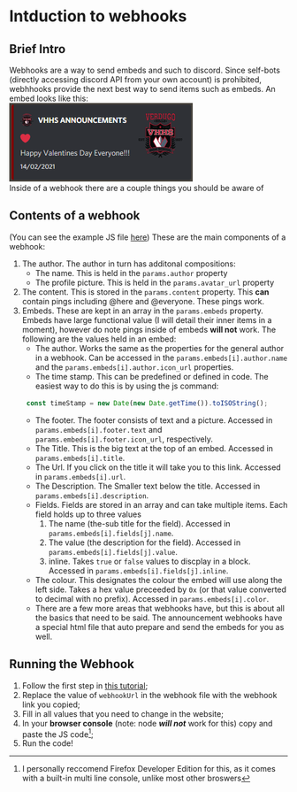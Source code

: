 Intduction to webhooks
======================

Brief Intro
---------------------
Webhooks are a way to send embeds and such to discord. Since self-bots (directly accessing discord API from your own account) is prohibited, webhhooks provide the next best way to send items such as embeds. An embed looks like this:\
![Embed Example](embedex.png)\
Inside of a webhook there are a couple things you should be aware of

Contents of a webhook
---------------------
(You can see the example JS file <a href='./webhooktemplate.md' target='_blank'>here</a>)
These are the main components of a webhook:
1. The author. The author in turn has additonal compositions:
   * The name. This is held in the `params.author` property
   * The profile picture. This is held in the `params.avatar_url` property
2. The content. This is stored in the `params.content` property. This **can** contain pings including @here and @everyone. These pings work.
3. Embeds. These are kept in an array in the `params.embeds` property. Embeds have large functional value (I will detail their inner items in a moment), however do note pings inside of embeds **will not** work. The following are the values held in an embed:
   * The author. Works the same as the properties for the general author in a webhook. Can be accessed in the `params.embeds[i].author.name` and the `params.embeds[i].author.icon_url` properties.
   * The time stamp. This can be predefined or defined in code. The easiest way to do this is by using the js command: 
   ```js 
    const timeStamp = new Date(new Date.getTime()).toISOString();
    ```
   * The footer. The footer consists of text and a picture. Accessed in `params.embeds[i].footer.text` and `params.embeds[i].footer.icon_url`, respectively. 
   * The Title. This is the big text at the top of an embed. Accessed in `params.embeds[i].title`.
   * The Url. If you click on the title it will take you to this link. Accessed in `params.embeds[i].url`.
   * The Description. The Smaller text below the title. Accessed in `params.embeds[i].description`.
   * Fields. Fields are stored in an array and can take multiple items. Each field holds up to three values
        1. The name (the-sub title for the field). Accessed in `params.embeds[i].fields[j].name`.
        2. The value (the description for the field). Accessed in `params.embeds[i].fields[j].value`.
        3. inline. Takes `true` or `false` values to discplay in a block. Accessed in `params.embeds[i].fields[j].inline`.
   * The colour. This designates the colour the embed will use along the left side. Takes a hex value preceeded by `0x` (or that value converted to decimal with no prefix). Accessed in `params.embeds[i].color`.
   * There are a few more areas that webhooks have, but this is about all the basics that need to be said. The announcement webhooks have a special html file that auto prepare and send the embeds for you as well.

Running the Webhook
-------------------
1. Follow the first step in [this tutorial](https://support.discord.com/hc/en-us/articles/228383668-Intro-to-Webhooks);
2. Replace the value of `webhookUrl` in the webhook file with the webhook link you copied;
3. Fill in all values that you need to change in the website;
4. In your **browser console** (note: node _**will not**_ work for this) copy and paste the JS code[^1];
5. Run the code!

[^1]: I personally reccomend Firefox Developer Edition for this, as it comes with a built-in multi line console, unlike most other broswers

